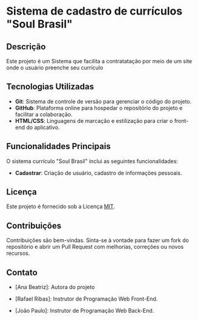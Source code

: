 # Sistema de cadastro de currículos "Soul Brasil" 

## Descrição

Este projeto é um Sistema que facilita a contratatação por meio de um site onde o usuário preenche seu currículo
## Tecnologias Utilizadas

- **Git**: Sistema de controle de versão para gerenciar o código do projeto.
- **GitHub**: Plataforma online para hospedar o repositório do projeto e facilitar a colaboração.
- **HTML/CSS**: Linguagens de marcação e estilização para criar o front-end do aplicativo.

## Funcionalidades Principais

O sistema currículo "Soul Brasil" inclui as seguintes funcionalidades:

- **Cadastrar**: Criação de usuário, cadastro de informações pessoais.

 
## Licença

Este projeto é fornecido sob a Licença [MIT](LICENSE).


## Contribuições


Contribuições são bem-vindas. Sinta-se à vontade para fazer um fork do repositório e abrir um Pull Request com melhorias, correções ou novos recursos.


## Contato
- [Ana Beatriz]: Autora do projeto

- [Rafael Ribas]: Instrutor de Programação Web Front-End.


- [João Paulo]: Instrutor de Programação Web Back-End.
